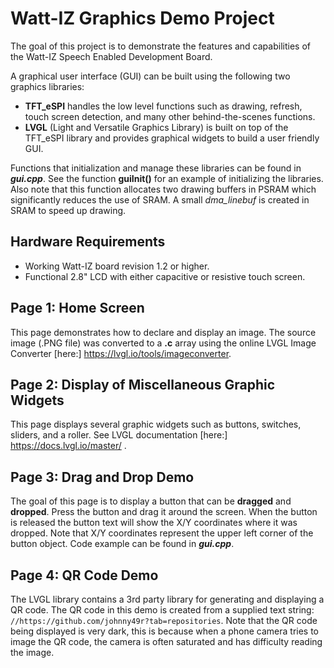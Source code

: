 # Watt-IZ Graphics Demo Project
The goal of this project is to demonstrate the features and capabilities of the
Watt-IZ Speech Enabled Development Board. 

A graphical user interface (GUI) can be built using the following two graphics libraries:
- **TFT_eSPI** handles the low level functions such as drawing, refresh, touch screen
  detection, and many other behind-the-scenes functions.
- **LVGL** (Light and Versatile Graphics Library) is built on top of the TFT_eSPI
  library and provides graphical widgets to build a user friendly GUI.

Functions that initialization and manage these libraries can be found in ***gui.cpp***.
See the function **guiInit()** for an example of initializing the libraries. Also note 
that this function allocates two drawing buffers in PSRAM which significantly reduces 
the use of SRAM. A small *dma_linebuf* is created in SRAM to speed up drawing.

## Hardware Requirements
- Working Watt-IZ board revision 1.2 or higher.
- Functional 2.8" LCD with either capacitive or resistive touch screen.

## Page 1: Home Screen
This page demonstrates how to declare and display an image. The source image (.PNG file) 
was converted to a **.c** array using the online LVGL Image Converter 
[here:] https://lvgl.io/tools/imageconverter.

## Page 2: Display of Miscellaneous Graphic Widgets
This page displays several graphic widgets such as buttons, switches, sliders, and
a roller. See LVGL documentation [here:] https://docs.lvgl.io/master/ .

## Page 3: Drag and Drop Demo
The goal of this page is to display a button that can be **dragged** and **dropped**. 
Press the button and drag it around the screen. When the button is released the
button text will show the X/Y coordinates where it was dropped. Note that X/Y coordinates 
represent the upper left corner of the button object.
Code example can be found in ***gui.cpp***.

## Page 4: QR Code Demo
The LVGL library contains a 3rd party library for generating and displaying a QR code.
The QR code in this demo is created from a supplied text string: 
`//https://github.com/johnny49r?tab=repositories`.
Note that the QR code being displayed is very dark, this is because when a phone camera 
tries to image the QR code, the camera is often saturated and has difficulty reading the image.





